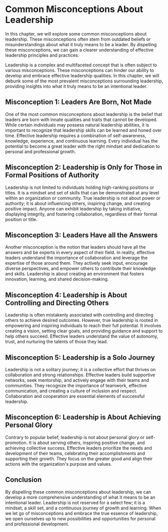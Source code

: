 Common Misconceptions About Leadership
===============================================

In this chapter, we will explore some common misconceptions about leadership. These misconceptions often stem from outdated beliefs or misunderstandings about what it truly means to be a leader. By dispelling these misconceptions, we can gain a clearer understanding of effective leadership principles and practices.



Leadership is a complex and multifaceted concept that is often subject to various misconceptions. These misconceptions can hinder our ability to develop and embrace effective leadership qualities. In this chapter, we will debunk some of the most prevalent misconceptions surrounding leadership, providing insights into what it truly means to be an intentional leader.

Misconception 1: Leaders Are Born, Not Made
-------------------------------------------

One of the most common misconceptions about leadership is the belief that leaders are born with innate qualities and traits that cannot be developed. While certain individuals may possess natural leadership abilities, it is important to recognize that leadership skills can be learned and honed over time. Effective leadership requires a combination of self-awareness, knowledge, experience, and continuous learning. Every individual has the potential to become a great leader with the right mindset and dedication to personal and professional growth.

Misconception 2: Leadership is Only for Those in Formal Positions of Authority
------------------------------------------------------------------------------

Leadership is not limited to individuals holding high-ranking positions or titles. It is a mindset and set of skills that can be demonstrated at any level within an organization or community. True leadership is not about power or authority; it is about influencing others, inspiring change, and creating positive impact. Anyone can exhibit leadership by taking initiative, displaying integrity, and fostering collaboration, regardless of their formal position or title.

Misconception 3: Leaders Have all the Answers
---------------------------------------------

Another misconception is the notion that leaders should have all the answers and be experts in every aspect of their field. In reality, effective leaders understand the importance of collaboration and leverage the expertise of those around them. They actively seek input, encourage diverse perspectives, and empower others to contribute their knowledge and skills. Leadership is about creating an environment that fosters innovation, learning, and shared decision-making.

Misconception 4: Leadership is About Controlling and Directing Others
---------------------------------------------------------------------

Leadership is often mistakenly associated with controlling and directing others to achieve desired outcomes. However, true leadership is rooted in empowering and inspiring individuals to reach their full potential. It involves creating a vision, setting clear goals, and providing guidance and support to help others succeed. Effective leaders understand the value of autonomy, trust, and nurturing the talents of those they lead.

Misconception 5: Leadership is a Solo Journey
---------------------------------------------

Leadership is not a solitary journey; it is a collective effort that thrives on collaboration and strong relationships. Effective leaders build supportive networks, seek mentorship, and actively engage with their teams and communities. They recognize the importance of teamwork, effective communication, and creating a culture of inclusion and respect. Collaboration and cooperation are essential elements of successful leadership.

Misconception 6: Leadership is About Achieving Personal Glory
-------------------------------------------------------------

Contrary to popular belief, leadership is not about personal glory or self-promotion. It is about serving others, inspiring positive change, and achieving collective success. Effective leaders prioritize the needs and development of their teams, celebrating their accomplishments and supporting their growth. They focus on the greater good and align their actions with the organization's purpose and values.

Conclusion
----------

By dispelling these common misconceptions about leadership, we can develop a more comprehensive understanding of what it means to be an intentional leader. Leadership is not reserved for a select few; it is a mindset, a skill set, and a continuous journey of growth and learning. When we let go of misconceptions and embrace the true essence of leadership, we open ourselves up to new possibilities and opportunities for personal and professional development.
